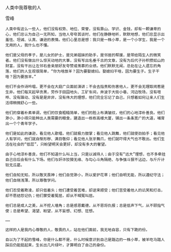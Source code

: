 人类中我尊敬的人

雪峰


    人类中有这么一些人，他们没有权势、地位、荣誉，没有靠山、学识、金钱，却有一颗谦卑的心，他们总认为自己一无所知，当他人夸夸其谈时，他们在静静地听，默默地想，他们总显示出羞怯、坦诚、认真、谦逊的表情。他们心里总是想：我只是一株小草，是一个小学生，我是一个无用的人，我什么也不懂。

    他们是父母的孝子，是儿女的护士，是兄弟姐妹的助手，是邻居的帮援，是带给陌生人的微笑者。他们没有做出什么惊天动地的大事，没有写出名垂千古的文章，没有为后代子孙积攒如山的财富，没有干出让左邻右舍亲朋好友夸赞或羡慕的业绩。他们默默无闻，总处在让人遗忘的角落，他们的人生观很简单，“你为啥放羊？因为要娶媳妇。娶媳妇干啥，因为要生子。生子干啥？因为要放羊。”

    他们不会作诗吟唱，更不会在大庭广众面前演讲；不会去指责和伤害他人，更不会无理取闹惹是生非。他们每天起早贪黑，劳作于田园地头、工矿车间，奔波于大街小巷、河边牧场，没有喧哗、没有躁动、没有是是非非，没有伟大的理想，他们完全忘记了自己，只想着如何让亲人们生活得稍微舒心一些。

    他们的穿着朴素单调，他们的饮食粗糙简单，他们的脸上布满皱纹，他们的心地淳朴善良。他们渺小，渺小得只能种出人类需要的粮食，建造出一栋栋高楼大厦，铺出一条条宽广的大道，哺育出一个个青年学子。

    他们是如此的谦逊，看见他人歌唱，他们就极力鼓掌；看见他人跳舞，他们就使劲拍手；看见他人有学问，他们就自惭形秽、满目敬仰；看见他人张牙舞爪，他们就吓得大气也不敢出。他们生活在社会的“低层”，只盼望明天会更好，却没有多大的奢望。

    由于心地淳朴善良，他们不知道什么叫上当，只是以诚待人；由于没有“远大”理想，也不多牵挂自己日后会有什么下场。他们与奸诈狡猾无缘、与勾心斗角隔绝、与争强斗狠不沾边，与斤斤计较无瓜葛。

    他们自知无知，所以敬天畏神；他们自觉渺小，所以爱护花草；他们自明无能，所以遵纪守法；他们自晓浅薄，所以尊敬学问。

    他们忍受着欺凌，却只低着头；他们遭受着苦难，却逆来顺受；他们苦受着他人的讥笑和打击，却不愿结怨记仇；他们蒙受着冤屈，却从不喊冤叫屈。

    他们总是成人之美，从不挖人墙角；总是感恩戴德，从不恩将仇报；总是低声下气，从不颐指气使；总是希望、渴望、盼望，从不妄想、幻想、狂想。

    ……

    这样的人是我内心尊敬的人，敬畏的人，站在他们面前，我无地自容，只有下跪的份。

    自以为了不起的雪峰，你是什么都不是，什么时候意识到自己是路边的一株小草，被羊吃马踏人踩后仍能挺起来，生长出几片绿叶，才算明白了自己的身份。



